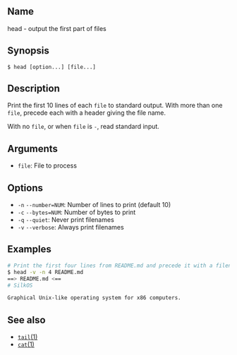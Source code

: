 ## Name

head - output the first part of files

## Synopsis

```**sh
$ head [option...] [file...]
```

## Description

Print the first 10 lines of each `file` to standard output. With more than one `file`,
precede each with a header giving the file name.

With no `file`, or when `file` is `-`, read standard input.

## Arguments

-   `file`: File to process

## Options

-   `-n` `--number=NUM`: Number of lines to print (default 10)
-   `-c` `--bytes=NUM`: Number of bytes to print
-   `-q` `--quiet`: Never print filenames
-   `-v` `--verbose`: Always print filenames

## Examples

```sh
# Print the first four lines from README.md and precede it with a filename header
$ head -v -n 4 README.md
==> README.md <==
# SilkOS

Graphical Unix-like operating system for x86 computers.

```

## See also

-   [`tail`(1)](help://man/1/tail)
-   [`cat`(1)](help://man/1/cat)
